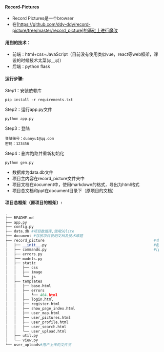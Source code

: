 #### Record-Pictures
- Record Pictures是一个browser
- 在[https://github.com/ddy-ddy/record-picture/tree/master/record_picture]的基础上进行魔改
#### 用到的技术：

- 前端：html+css+JavaScript（目前没有使用类似vue，react等web框架，课设的时候技术太菜(ಥ﹏ಥ)）
- 后端：python flask

#### 运行步骤:

Step1：安装依赖库

```shell
pip install -r requirements.txt
```

Step2：运行app.py文件
```shell
python app.py
```
Step3：登陆
```shell
登陆账号：duanyu1@qq.com 
密码：123456
```
Step4：删库跑路并重新初始化
```shell
python gen.py
```

- 数据库为data.db文件
- 项目主内容在record_picture文件夹中
- 项目文档在document中，使用markdown的格式，导出为html格式
- 项目总文档和ppt在document目录下（原项目的文档）


#### 项目总框架（原项目的框架）:

````python
.
├── README.md																#项目说明文件
├── app.py																	#项目启动入口
├── config.py																#项目配置文件
├── data.db #项目数据库,使用SQlite
├── document #存放项目说明文档及技术难题
├── record_picture													#项目
│   ├── __init__.py													#配置flask
│   ├── commands.py													#[py][存放指令函数]	
│   ├── errors.py														#[py][存放错误页面调转函数]
│   ├── models.py														#[py][存放数据库表设计函数]
│   ├── static															#[文件夹][存放项目的static]
│   │   ├── css
│   │   ├── image
│   │   └── js
│   ├── templates														#[文件夹][存放所有的html页面]
│   │   ├── base.html
│   │   ├── errors
│   │   │   └── 404.html
│   │   ├── login.html
│   │   ├── register.html
│   │   ├── show_page_index.html
│   │   ├── user_map.html
│   │   ├── user_pictures.html
│   │   ├── user_profile.html
│   │   ├── user_search.html
│   │   └── user_upload.html
│   ├── util.py															#[py][存放功能函数]
│   └── view.py															#[py][存放视图]
└── user_uploads#用户上传的文件夹
````


